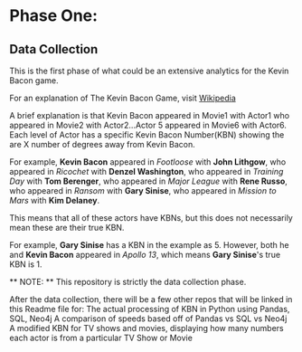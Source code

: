 # Phase One: 
## Data Collection
This is the first phase of what could be an extensive analytics for the Kevin Bacon game.

For an explanation of The Kevin Bacon Game, visit [Wikipedia](https://en.wikipedia.org/wiki/Six_Degrees_of_Kevin_Bacon#:~:text=Six%20Degrees%20of%20Kevin%20Bacon%20or%20Bacon's%20Law%20is%20a,ultimately%20leads%20to%20prolific%20American)

A brief explanation is that Kevin Bacon appeared in Movie1 with Actor1 who appeared in Movie2 with Actor2...Actor 5 appeared in Movie6 with Actor6.  Each level of Actor has a specific Kevin Bacon Number(KBN) showing the are X number of degrees away from Kevin Bacon.

For example, **Kevin Bacon** appeared in *Footloose* with **John Lithgow**, who appeared in *Ricochet* with **Denzel Washington**, who appeared in *Training Day* with **Tom Berenger**, who appeared in *Major League* with **Rene Russo**, who appeared in *Ransom* with **Gary Sinise**, who appeared in *Mission to Mars* with **Kim Delaney**.

This means that all of these actors have KBNs, but this does not necessarily mean these are their true KBN.

For example, **Gary Sinise** has a KBN in the example as 5.  However, both he and **Kevin Bacon** appeared in *Apollo 13*, which means **Gary Sinise**'s true KBN is 1.

** NOTE: ** This repository is strictly the data collection phase.  

After the data collection, there will be a few other repos that will be linked in this Readme file for:
The actual processing of KBN in Python using Pandas, SQL, Neo4j
A comparison of speeds based off of Pandas vs SQL vs Neo4j
A modified KBN for TV shows and movies, displaying how many numbers each actor is from a particular TV Show or Movie
